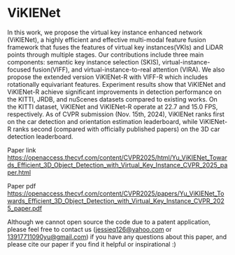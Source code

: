 # ViKIENet
In this work, we propose the virtual key instance enhanced network (ViKIENet), a highly efficient and effective multi-modal feature fusion
framework that fuses the features of virtual key instances(VKIs) and LiDAR points through multiple stages. Our contributions include three main components: semantic key
instance selection (SKIS), virtual-instance-focused fusion(VIFF), and virtual-instance-to-real attention (VIRA). We also propose the extended version ViKIENet-R with VIFF-R which includes rotationally equivariant features. Experiment results show that ViKIENet and ViKIENet-R achieve significant improvements in detection performance on the
KITTI, JRDB, and nuScenes datasets compared to existing works. On the KITTI dataset, ViKIENet and ViKIENet-R operate at 22.7 and 15.0 FPS, respectively. As of CVPR submission (Nov. 15th, 2024), ViKIENet ranks first on the car detection and orientation estimation leaderboard, while ViKIENet-R ranks second (compared with officially published papers) on the 3D car detection leaderboard.

Paper link
https://openaccess.thecvf.com/content/CVPR2025/html/Yu_ViKIENet_Towards_Efficient_3D_Object_Detection_with_Virtual_Key_Instance_CVPR_2025_paper.html

Paper pdf
https://openaccess.thecvf.com/content/CVPR2025/papers/Yu_ViKIENet_Towards_Efficient_3D_Object_Detection_with_Virtual_Key_Instance_CVPR_2025_paper.pdf

Although we cannot open source the code due to a patent application, please feel free to contact us (jessieq126@yahoo.com or 13917711090yu@gmail.com)
 if you have any questions about this paper, and please cite our paper if you find it helpful or inspirational :)
